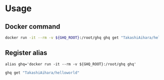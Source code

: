# Usage

## Docker command

```bash
docker run -it --rm -v ${GHQ_ROOT}:/root/ghq ghq get "TakashiAihara/helloworld"
```

## Register alias

```
alias ghq='docker run -it --rm -v ${GHQ_ROOT}:/root/ghq ghq'
```

```bash
ghq get "TakashiAihara/helloworld"
```

